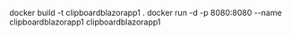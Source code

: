 docker build -t clipboardblazorapp1 .
docker run -d -p 8080:8080 --name clipboardblazorapp1 clipboardblazorapp1